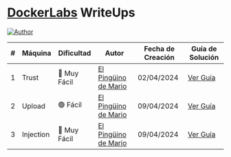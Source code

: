 # [DockerLabs](https://dockerlabs.es/) WriteUps
<a href="https://github.com/GutsNet"><img title="Author" src="https://img.shields.io/badge/Author-GutsNet-red.svg?style=for-the-badge&logo=github"></a>

| #   | Máquina | Dificultad   | Autor      | Fecha de Creación | Guía de Solución                                     |
|-----|---------|--------------|------------|-------------------|-----------------------------------------------------|
| 1   | Trust   | 🔵 Muy Fácil  | [El Pingüino de Mario](https://www.youtube.com/channel/UCGLfzfKRUsV6BzkrF1kJGsg)    | 02/04/2024  | [Ver Guía](https://github.com/GutsNet/DockerLabs-WriteUp/blob/main/Muy%20F%C3%A1cil/Trust.md) |
| 2   | Upload   | 🟢 Fácil  | [El Pingüino de Mario](https://www.youtube.com/channel/UCGLfzfKRUsV6BzkrF1kJGsg)    | 09/04/2024  | [Ver Guía](https://github.com/GutsNet/DockerLabs-WriteUp/blob/main/F%C3%A1cil/Upload.md) |
| 3   | Injection   | 🔵 Muy Fácil  | [El Pingüino de Mario](https://www.youtube.com/channel/UCGLfzfKRUsV6BzkrF1kJGsg)    | 09/04/2024  | [Ver Guía](https://github.com/GutsNet/DockerLabs-WriteUp/blob/main/Muy%20F%C3%A1cil/Injection.md) |
